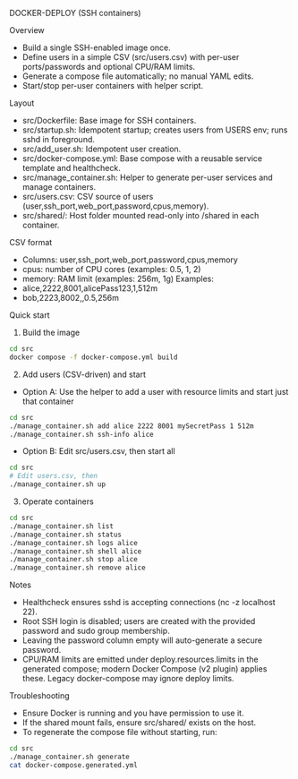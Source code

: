 DOCKER-DEPLOY (SSH containers)

Overview
- Build a single SSH-enabled image once.
- Define users in a simple CSV (src/users.csv) with per-user ports/passwords and optional CPU/RAM limits.
- Generate a compose file automatically; no manual YAML edits.
- Start/stop per-user containers with helper script.

Layout
- src/Dockerfile: Base image for SSH containers.
- src/startup.sh: Idempotent startup; creates users from USERS env; runs sshd in foreground.
- src/add_user.sh: Idempotent user creation.
- src/docker-compose.yml: Base compose with a reusable service template and healthcheck.
- src/manage_container.sh: Helper to generate per-user services and manage containers.
- src/users.csv: CSV source of users (user,ssh_port,web_port,password,cpus,memory).
- src/shared/: Host folder mounted read-only into /shared in each container.

CSV format
- Columns: user,ssh_port,web_port,password,cpus,memory
- cpus: number of CPU cores (examples: 0.5, 1, 2)
- memory: RAM limit (examples: 256m, 1g)
Examples:
- alice,2222,8001,alicePass123,1,512m
- bob,2223,8002,,0.5,256m

Quick start
1) Build the image
```bash
cd src
docker compose -f docker-compose.yml build
```

2) Add users (CSV-driven) and start
- Option A: Use the helper to add a user with resource limits and start just that container
```bash
cd src
./manage_container.sh add alice 2222 8001 mySecretPass 1 512m
./manage_container.sh ssh-info alice
```
- Option B: Edit src/users.csv, then start all
```bash
cd src
# Edit users.csv, then
./manage_container.sh up
```

3) Operate containers
```bash
cd src
./manage_container.sh list
./manage_container.sh status
./manage_container.sh logs alice
./manage_container.sh shell alice
./manage_container.sh stop alice
./manage_container.sh remove alice
```

Notes
- Healthcheck ensures sshd is accepting connections (nc -z localhost 22).
- Root SSH login is disabled; users are created with the provided password and sudo group membership.
- Leaving the password column empty will auto-generate a secure password.
- CPU/RAM limits are emitted under deploy.resources.limits in the generated compose; modern Docker Compose (v2 plugin) applies these. Legacy docker-compose may ignore deploy limits.

Troubleshooting
- Ensure Docker is running and you have permission to use it.
- If the shared mount fails, ensure src/shared/ exists on the host.
- To regenerate the compose file without starting, run:
```bash
cd src
./manage_container.sh generate
cat docker-compose.generated.yml
```

